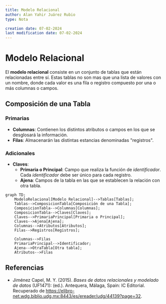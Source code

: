 ```yaml
---
title: Modelo Relacional
author: Alan Yahir Juárez Rubio
type: Nota

creation date: 07-02-2024
last modification date: 07-02-2024
---
```


# Modelo Relacional

El **modelo relacional** consiste en un conjunto de tablas que están relacionadas entre sí. Estas tablas no son mas que una lista de valores con un nombre, donde cada valor es una fila o registro compuesto por una o más columnas o campos.

## Composición de una Tabla

### Primarias

- **Columnas**: Contienen los distintos atributos o campos en los que se desglosará la información.
- **Filas**: Almacenarán las distintas estancias denominadas "registros".

### Adicionales

- **Claves**:
	- **Primaria o Principal**: Campo que realiza la función de *identificador*. Cada *identificador* debe ser único para cada registro.
	- **Ajena**: Campos de la tabla en las que se establecen la relación con otra tabla.

```mermaid
graph TD;
    ModeloRelacional[Modelo Relacional]-->Tablas[Tablas];
    Tablas-->ComposicionTabla[Composición de una Tabla];
    ComposicionTabla-->Columnas[Columnas];
    ComposicionTabla-->Claves[Claves];
    Claves-->PrimariaPrincipal[Primaria o Principal];
    Claves-->Ajena[Ajena];
    Columnas-->Atributos[Atributos];
    Filas-->Registros[Registros];

	Columnas-->Filas
	PrimariaPrincipal-->Identificador;
	Ajena-->OtraTabla[Otra tabla];
	Atributos-->Filas
```

<div style="page-break-after: always;"></div>

## Referencias

- Jiménez Capel, M. Y. (2015). _Bases de datos relacionales y modelado de datos_ (UF1471): (ed.). Antequera, Málaga, Spain: IC Editorial. Recuperado de https://elibro-net.wdg.biblio.udg.mx:8443/es/ereader/udg/44139?page=32.
